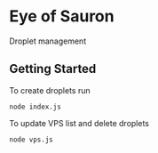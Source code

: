 # Eye of Sauron

Droplet management

## Getting Started

To create droplets run 

```
node index.js
```
To update VPS list and delete droplets 

```
node vps.js
```